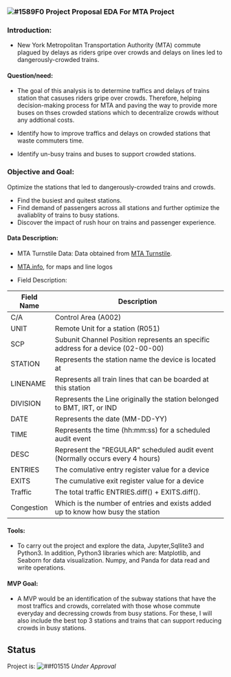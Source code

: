 <!-- ### Assumptions:
As a daily subway commuter, based on experience, commuters are more willing to talk to a surveyor while waiting for train than when exiting a station. So, the focus of this analysis was limited to entries into stations (commuters exiting stations were excluded) who are waiting
### Problem Statement:
*Identify how to improve traffics and delays on crowded stations that waste commuters time.
-->


###  ![#1589F0](https://via.placeholder.com/15/1589F0/000000?text=+) Project Proposal EDA For MTA Project

### Introduction:

* New York Metropolitan Transportation Authority (MTA) commute plagued by delays as riders gripe over crowds
and delays on lines led to dangerously-crowded trains.  

#### Question/need:
* The goal of this analysis is to determine traffics and delays of trains station that casuses riders gripe over crowds. Therefore, helping decision-making process for MTA and paving the way to provide more buses on thses crowded stations which to decentralize crowds without any addtional costs. 

* Identify how to improve traffics and delays on crowded stations that waste commuters time.

* Identify un-busy trains and buses to support crowded stations.

### Objective and Goal:

Optimize the stations that led to dangerously-crowded trains and crowds.
* Find the busiest and quitest stations.
* Find demand of passengers across all stations and further optimize the avaliablity of trains to busy stations.
* Discover the impact of rush hour on trains and passenger experience. <!--time period of day with highest traffic and crowds per station * Observe the best time for buses to support if trains out of capacity..-->

   
#### Data Description:
* MTA Turnstile Data:
Data obtained from [MTA Turnstile](http://web.mta.info/developers/turnstile.html).
- [MTA.info](http://www.mta.info/nyct), for maps and line logos

* Field Description:

| Field Name | Description                                                                     |
|------------|---------------------------------------------------------------------------------|
| C/A        | Control Area (A002)                                                             |
| UNIT       | Remote Unit for a station (R051)                                                |
| SCP        | Subunit Channel Position represents an specific address for a device (02-00-00) |
| STATION    | Represents the station name the device is located at                            |
| LINENAME   | Represents all train lines that can be boarded at this station                  |
| DIVISION   | Represents the Line originally the station belonged to BMT, IRT, or IND         |
| DATE       | Represents the date (MM-DD-YY)                                                  |
| TIME       | Represents the time (hh:mm:ss) for a scheduled audit event                      |
| DESC       | Represent the "REGULAR" scheduled audit event (Normally occurs every 4 hours)   |
| ENTRIES    | The comulative entry register value for a device                                |
| EXITS      | The cumulative exit register value for a device                                 |
| Traffic    | The total traffic ENTRIES.diff() + EXITS.diff().                                |
| Congestion | Which is the number of entries and exists added up to know how busy the station |



#### Tools:
* To carry out the project and explore the data, Jupyter,Sqllite3 and Python3. In addition, Python3 libraries which are:
Matplotlib, and Seaborn for data visualization.
Numpy, and Panda for data read and write operations.


#### MVP Goal:

* A MVP would be an identification of the subway stations that have the most traffics and crowds, correlated with those whose commute everyday and decressing crowds from busy stations. For these, I will also include the best top 3 stations and trains that can support reducing crowds in busy stations.

## Status
Project is: ![##f01515](https://via.placeholder.com/15/f01515/000000?text=+) _Under Approval_

